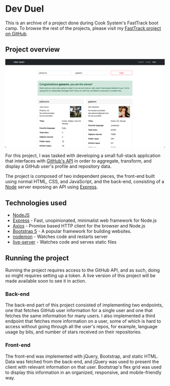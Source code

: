 # Dev Duel

This is an archive of a project done during Cook System's FastTrack boot camp. To browse the rest of the projects, 
please visit my [FastTrack project on GitHub](https://github.com/users/juliocorzo/projects/1).

## Project overview

![Project frontpage](project-images/duel.png)

For this project, I was tasked with developing a small full-stack application that interfaces with [GitHub's API](https://developer.github.com/v3/)
 in order to aggregate, transform, and display a GitHub user's profile and repository data. 

The project is composed of two independent pieces, the front-end built using normal HTML, CSS, and JavaScript, and the 
back-end, consisting of a [Node](https://nodejs.org/en/docs/) server exposing an API using [Express](https://expressjs.com/en/api.html).

## Technologies used

- [NodeJS](https://nodejs.org/api/documentation.html)
- [Express](https://expressjs.com/en/4x/api.html) - Fast, unopinionated, minimalist web framework for Node.js
- [Axios](https://www.npmjs.com/package/axios) - Promise based HTTP client for the browser and Node.js
- [Bootstrap 5](https://getbootstrap.com/docs/5.0/getting-started/introduction/) - A popular framework for building websites.
- [nodemon](https://github.com/remy/nodemon#nodemon) - Watches code and restarts server
- [live-server](https://expressjs.com/en/4x/api.html) - Watches code and serves static files

## Running the project

Running the project requires access to the GitHub API, and as such, doing so might requires setting up a token. A live 
version of this project will be made available soon to see it in action.

### Back-end

The back-end part of this project consisted of implementing two endpoints, one that fetches GitHub user information for 
a single user and one that fetches the same information for many users. I also implemented a third endpoint that 
fetches more information on a user, some of which is hard to access without going through all the user's repos, for 
example, language usage by bits, and number of stars received on their repositories.

### Front-end

The front-end was implemented with jQuery, Bootstrap, and static HTML. Data was fetched from the back-end, and jQuery 
was used to present the client with relevant information on that user. Bootstrap's flex grid was used to display this 
information in an organized, responsive, and mobile-friendly way.
